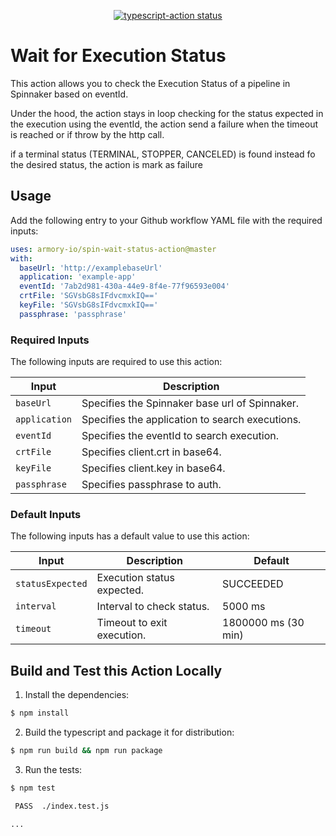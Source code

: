 <p align="center">
  <a href="https://github.com/armory-io/spin-wait-status-action/actions"><img alt="typescript-action status" src="https://github.com/armory-io/spin-wait-status-action/workflows/build-test/badge.svg"></a>
</p>

# Wait for Execution Status

This action allows you to check the Execution Status of a pipeline in Spinnaker based on eventId.

Under the hood, the action stays in loop checking for the status expected in the execution using the eventId, the action 
send a failure when the timeout is reached or if throw by the http call.

if a terminal status (TERMINAL, STOPPER, CANCELED) is found instead fo the desired status, the action is mark as failure

## Usage

Add the following entry to your Github workflow YAML file with the required inputs: 

```yaml
uses: armory-io/spin-wait-status-action@master
with:
  baseUrl: 'http://examplebaseUrl'
  application: 'example-app'
  eventId: '7ab2d981-430a-44e9-8f4e-77f96593e004'
  crtFile: 'SGVsbG8sIFdvcmxkIQ=='
  keyFile: 'SGVsbG8sIFdvcmxkIQ=='
  passphrase: 'passphrase'
```
### Required Inputs
The following inputs are required to use this action:

| Input | Description |
| --- | --- |
| `baseUrl` | Specifies the Spinnaker base url of Spinnaker. |
| `application` | Specifies the application to search executions. |
| `eventId` | Specifies the eventId to search execution. |
| `crtFile` | Specifies client.crt in base64. |
| `keyFile` | Specifies client.key in base64. |
| `passphrase` | Specifies passphrase to auth. |

### Default Inputs
The following inputs has a default value to use this action:

| Input | Description | Default |
| --- | --- | --- |
| `statusExpected` | Execution status expected. | SUCCEEDED |
| `interval` | Interval to check status. | 5000 ms |
| `timeout` | Timeout to exit execution. | 1800000 ms (30 min) |

## Build and Test this Action Locally

1. Install the dependencies: 

```bash
$ npm install
```

2. Build the typescript and package it for distribution: 

```bash
$ npm run build && npm run package
```

3. Run the tests:

```bash
$ npm test

 PASS  ./index.test.js

...
```